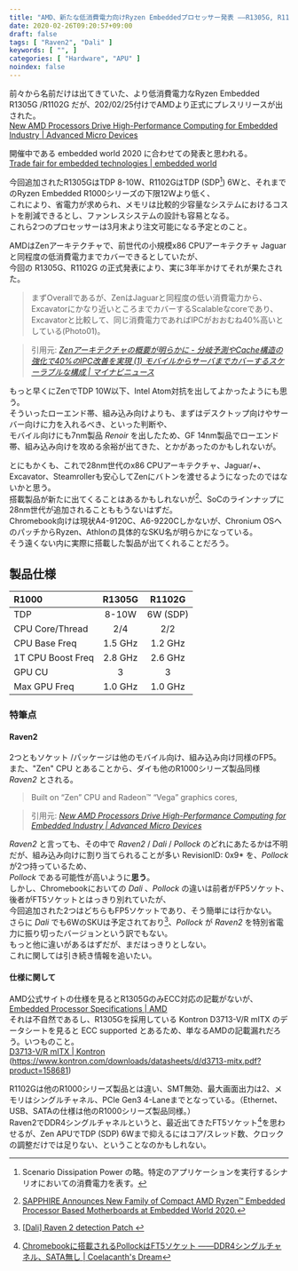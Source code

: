 ```yaml
---
title: "AMD、新たな低消費電力向けRyzen Embeddedプロセッサー発表 ――R1305G, R1102G"
date: 2020-02-26T09:20:57+09:00
draft: false
tags: [ "Raven2", "Dali" ]
keywords: [ "", ]
categories: [ "Hardware", "APU" ]
noindex: false
---
```


前々から名前だけは出てきていた、より低消費電力なRyzen Embedded R1305G /R1102G だが、202/02/25付けでAMDより正式にプレスリリースが出された。  
[New AMD Processors Drive High-Performance Computing for Embedded Industry | Advanced Micro Devices](https://ir.amd.com/news-releases/news-release-details/new-amd-processors-drive-high-performance-computing-embedded)  

開催中である embedded world 2020 に合わせての発表と思われる。  
[Trade fair for embedded technologies | embedded world](https://www.embedded-world.de/en)  

今回追加されたR1305GはTDP 8-10W、R1102GはTDP (SDP[^1]) 6Wと、それまでのRyzen Embedded R1000シリーズの下限12Wより低く、  
これにより、省電力が求められ、メモリは比較的少容量なシステムにおけるコストを削減できるとし、ファンレスシステムの設計も容易となる。  
これら2つのプロセッサーは3月末より注文可能になる予定とのこと。  

[^1]: Scenario Dissipation Power の略。特定のアプリケーションを実行するシナリオにおいての消費電力を表す。  

AMDはZenアーキテクチャで、前世代の小規模x86 CPUアーキテクチャ Jaguarと同程度の低消費電力までカバーできるとしていたが、  
今回の R1305G、R1102G の正式発表により、実に3年半かけてそれが果たされた。  

 > まずOverallであるが、ZenはJaguarと同程度の低い消費電力から、Excavatorにかなり近いところまでカバーするScalableなcoreであり、Excavatorと比較して、同じ消費電力であればIPCがおおむね40%高いとしている(Photo01)。

 > 引用元: <cite>[Zenアーキテクチャの概要が明らかに - 分岐予測やCache構造の強化で40%のIPC改善を実現 (1) モバイルからサーバまでカバーするスケーラブルな構成 | マイナビニュース](https://news.mynavi.jp/article/20160830-zen/)</cite>

もっと早くにZenでTDP 10W以下、Intel Atom対抗を出してよかったようにも思う。  
そういったローエンド帯、組み込み向けよりも、まずはデスクトップ向けやサーバー向けに力を入れるべき、といった判断や、  
モバイル向けにも7nm製品 *Renoir* を出したため、GF 14nm製品でローエンド帯、組み込み向けを攻める余裕が出てきた、とかがあったのかもしれないが。  

とにもかくも、これで28nm世代のx86 CPUアーキテクチャ、Jaguar/+、Excavator、Steamrollerも安心してZenにバトンを渡せるようになったのではないかと思う。  
搭載製品が新たに出てくることはあるかもしれないが[^3]、SoCのラインナップに28nm世代が追加されることももうないはずだ。  
Chromebook向けは現状A4-9120C、A6-9220Cしかないが、Chronium OSへのパッチからRyzen、Athlonの具体的なSKU名が明らかになっている。  
そう遠くない内に実際に搭載した製品が出てくれることだろう。  

[^3]: [SAPPHIRE Announces New Family of Compact AMD Ryzen™ Embedded Processor Based Motherboards at Embedded World 2020.](https://www.sapphiretech.com/en/news/embeddedworldmb)  

## 製品仕様

| R1000 | R1305G | R1102G |
| :--- | :---: | :---: |
| TDP | 8-10W | 6W (SDP) |
| CPU Core/Thread | 2/4 | 2/2 |
| CPU Base Freq | 1.5 GHz | 1.2 GHz |
| 1T CPU Boost Freq | 2.8 GHz | 2.6 GHz |
| GPU CU | 3 | 3 |
| Max GPU Freq | 1.0 GHz | 1.0 GHz |

### 特筆点
#### Raven2
2つともソケット /パッケージは他のモバイル向け、組み込み向け同様のFP5。  
また、"Zen" CPU とあることから、ダイも他のR1000シリーズ製品同様 *Raven2* とされる。  

 > Built on “Zen” CPU and Radeon™ “Vega” graphics cores, 

 > 引用元: <cite>[New AMD Processors Drive High-Performance Computing for Embedded Industry | Advanced Micro Devices](https://ir.amd.com/news-releases/news-release-details/new-amd-processors-drive-high-performance-computing-embedded)</cite>

*Raven2* と言っても、その中で *Raven2* / *Dali* / *Pollock* のどれにあたるかは不明だが、組み込み向けに割り当てられることが多い RevisionID: 0x9\* を、*Pollock* が2つ持っているため、  
*Pollock* である可能性が高いように**思う**。  
しかし、Chromebookにおいての *Dali* 、*Pollock* の違いは前者がFP5ソケット、後者がFT5ソケットとはっきり別れていたが、  
今回追加された2つはどちらもFP5ソケットであり、そう簡単には行かない。  
さらに *Dali* でも6WのSKUは予定されており[^4]、*Pollock* が *Raven2* を特別省電力に振り切ったバージョンという訳でもない。  
もっと他に違いがあるはずだが、まだはっきりとしない。  
これに関しては引き続き情報を追いたい。  

[^4]: [[Dali] Raven 2 detection Patch ](https://lists.freedesktop.org/archives/amd-gfx/2020-February/045579.html)

#### 仕様に関して
AMD公式サイトの仕様を見るとR1305GのみECC対応の記載がないが、  
[Embedded Processor Specifications | AMD](https://www.amd.com/en/products/specifications/embedded)  
それは不自然であるし、R1305Gを採用している Kontron D3713-V/R mITX のデータシートを見ると ECC supported とあるため、単なるAMDの記載漏れだろう。<span class="hide">いつものこと。</span>  
[D3713-V/R mITX | Kontron](https://www.kontron.com/products/boards-and-standard-form-factors/motherboards/mini-itx/d3713-v-r-mitx.html)  
(<https://www.kontron.com/downloads/datasheets/d/d3713-mitx.pdf?product=158681>)  

R1102Gは他のR1000シリーズ製品とは違い、SMT無効、最大画面出力は2、メモリはシングルチャネル、PCIe Gen3 4-Laneまでとなっている。（Ethernet、USB、SATAの仕様は他のR1000シリーズ製品同様。）  
Raven2でDDR4シングルチャネルというと、最近出てきたFT5ソケット[^2]を思わせるが、Zen APUでTDP (SDP) 6Wまで抑えるにはコア/スレッド数、クロックの調整だけでは足りない、ということなのかもしれない。  

[^2]: [Chromebookに搭載されるPollockはFT5ソケット ――DDR4シングルチャネル、SATA無し | Coelacanth's Dream](/posts/2020/02/12/amd-pollock-ft5/)
